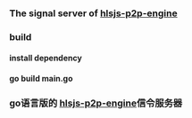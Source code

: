 ### The signal server of [hlsjs-p2p-engine](https://github.com/cdnbye/hlsjs-p2p-engine)

### build

#### install dependency

#### go build main.go

### go语言版的 [hlsjs-p2p-engine](https://github.com/cdnbye/hlsjs-p2p-engine)信令服务器

